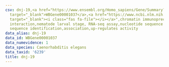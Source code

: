 ```yaml
---
csv: dnj-19,<a href="https://www.ensembl.org/Homo_sapiens/Gene/Summary?db=core;g=WBGene00001037"
  target="_blank">WBGene00001037</a>,<a href="https://www.ncbi.nlm.nih.gov/pubmed/27688402"
  target="_blank"><i class="fas fa-file"></i></a>",chromatin immunoprecipitation assay,direct
  interaction,nematode larval stage, RNA-seq assay,nucleotide sequence identification,nucleotide
  sequence identification,association,up-regulates activity
data_alias: dnj-19
data_id: WBGene00001037
data_numevidence: 1
data_species: Caenorhabditis elegans
data_taxid: '6239'
title: dnj-19
---
```

